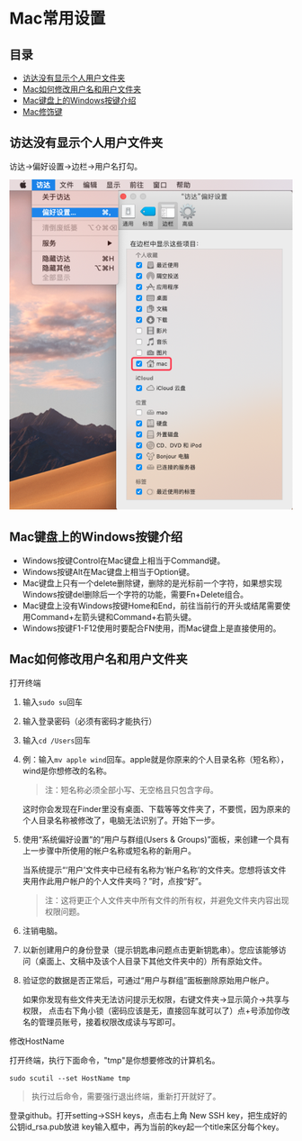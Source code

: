# Mac常用设置

## 目录

* [访达没有显示个人用户文件夹](#访达没有显示个人用户文件夹)
* [Mac如何修改用户名和用户文件夹](#Mac如何修改用户名和用户文件夹)
* [Mac键盘上的Windows按键介绍](#Mac键盘上的Windows按键介绍)
* [Mac修饰键](#Mac修饰键)

## 访达没有显示个人用户文件夹

访达->偏好设置->边栏->用户名打勾。

![访达](images/finder.png)


## Mac键盘上的Windows按键介绍

* Windows按键Control在Mac键盘上相当于Command键。
* Windows按键Alt在Mac键盘上相当于Option键。
* Mac键盘上只有一个delete删除键，删除的是光标前一个字符，如果想实现Windows按键del删除后一个字符的功能，需要Fn+Delete组合。
* Mac键盘上没有Windows按键Home和End，前往当前行的开头或结尾需要使用Command+左箭头键和Command+右箭头键。
* Windows按键F1-F12使用时要配合FN使用，而Mac键盘上是直接使用的。


## Mac如何修改用户名和用户文件夹

打开终端

1. 输入`sudo su`回车
2. 输入登录密码（必须有密码才能执行）
3. 输入`cd /Users`回车
4. 例：输入`mv apple wind`回车。apple就是你原来的个人目录名称（短名称），wind是你想修改的名称。

    > 注：短名称必须全部小写、无空格且只包含字母。

    这时你会发现在Finder里没有桌面、下载等等文件夹了，不要慌，因为原来的个人目录名称被修改了，电脑无法识别了。开始下一步。

5. 使用“系统偏好设置”的“用户与群组(Users & Groups)”面板，来创建一个具有上一步骤中所使用的帐户名称或短名称的新用户。

    当系统提示“‘用户’文件夹中已经有名称为‘帐户名称’的文件夹。您想将该文件夹用作此用户帐户的个人文件夹吗？”时，点按“好”。

    > 注：这将更正个人文件夹中所有文件的所有权，并避免文件夹内容出现权限问题。

7. 注销电脑。
8. 以新创建用户的身份登录（提示钥匙串问题点击更新钥匙串）。您应该能够访问（桌面上、文稿中及该个人目录下其他文件夹中的）所有原始文件。
9. 验证您的数据是否正常后，可通过“用户与群组”面板删除原始用户帐户。

    如果你发现有些文件夹无法访问提示无权限，右键文件夹->显示简介->共享与权限，
    点击右下角小锁（密码应该是无，直接回车就可以了）点+号添加你改名的管理员账号，接着权限改成读与写即可。



修改HostName

打开终端，执行下面命令，"tmp"是你想要修改的计算机名。

```
sudo scutil --set HostName tmp
```

> 执行过后命令，需要强行退出终端，重新打开就好了。

登录github。打开setting->SSH keys，点击右上角 New SSH key，把生成好的公钥id_rsa.pub放进 key输入框中，再为当前的key起一个title来区分每个key。
